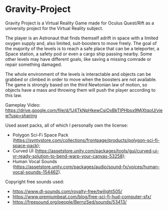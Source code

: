 # Gravity-Project

Gravity Project is a Virtual Reality Game made for Oculus Quest/Rift as a university project for the Virtual Reality subject.

The player is an Astronaut that finds themself adrift in space with a limited oxygen supply and, also limited, suit-boosters to move freely. The goal of the majority of the levels is to reach a safe place that can be a teleporter, a Space station, a safety pod or even a cargo ship passing nearby. Some other levels may have different goals, like saving a missing comrade or repair something damaged.

The whole environment of the levels is interactable and objects can be grabbed or climbed in order to move when the boosters are not available.
The game is strongly based on the third Newtonian law of motion, so objects have a mass and throwing them will push the player according to this law.

Gameplay Video: https://drive.google.com/file/d/1J4TkNpHkewCsiOxBkTIPHbsx9MjXtqoU/view?usp=sharing

Used asset packs, all of which I personally own the license:
- Polygon Sci-Fi Space Pack (https://syntystore.com/collections/frontpage/products/polygon-sci-fi-space-pack);
- Curved UI (https://assetstore.unity.com/packages/tools/gui/curved-ui-vr-ready-solution-to-bend-warp-your-canvas-53258);
- Human Vocal Sounds (https://assetstore.unity.com/packages/audio/sound-fx/voices/human-vocal-sounds-154462).

Copyright free sounds used:
- https://www.dl-sounds.com/royalty-free/twilight505/
- https://www.premiumbeat.com/blog/free-sci-fi-hud-computer-sfx/
- https://freesound.org/people/BernzSed/sounds/53413/
